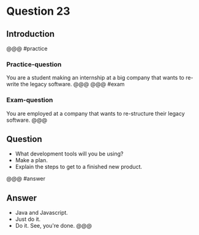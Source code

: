 # Question 23

## Introduction
@@@ #practice
### Practice-question
You are a student making an internship at a big company that wants to re-write the legacy software.
@@@
@@@ #exam
### Exam-question
You are employed at a company that wants to re-structure their legacy software.
@@@

## Question
* What development tools will you be using?
* Make a plan.
* Explain the steps to get to a finished new product.

@@@ #answer
## Answer
* Java and Javascript.
* Just do it.
* Do it. See, you're done.
@@@